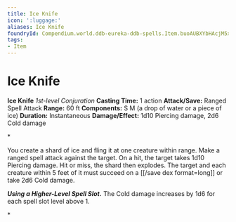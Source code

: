 ```yaml
---
title: Ice Knife
icon: ':luggage:'
aliases: Ice Knife
foundryId: Compendium.world.ddb-eureka-ddb-spells.Item.buoAUBXYbHAcjM5x
tags:
- Item
---
```


# Ice Knife

**Ice Knife**
_1st-level Conjuration_
**Casting Time:** 1 action
**Attack/Save:** Ranged Spell Attack
**Range:** 60 ft
**Components:** S M (a drop of water or a piece of ice)
**Duration:** Instantaneous
**Damage/Effect:** 1d10 Piercing damage, 2d6 Cold damage

*<p>You create a shard of ice and fling it at one creature within range. Make a ranged spell attack against the target. On a hit, the target takes 1d10 Piercing damage. Hit or miss, the shard then explodes. The target and each creature within 5 feet of it must succeed on a [[/save dex format=long]] or take 2d6 Cold damage.

***Using a Higher-Level Spell Slot.*** The Cold damage increases by 1d6 for each spell slot level above 1.</p>*